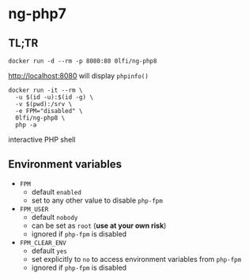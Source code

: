 # ng-php7

## TL;TR

```
docker run -d --rm -p 8080:80 0lfi/ng-php8
```
<http://localhost:8080> will display `phpinfo()`

```
docker run -it --rm \
  -u $(id -u):$(id -g) \
  -v $(pwd):/srv \
  -e FPM="disabled" \
  0lfi/ng-php8 \
  php -a
```
interactive PHP shell


## Environment variables

- `FPM`
  - default `enabled`
  - set to any other value to disable `php-fpm`
- `FPM_USER`
  - default `nobody`
  - can be set as `root` (**use at your own risk**)
  - ignored if `php-fpm` is disabled
- `FPM_CLEAR_ENV`
  - default `yes`
  - set explicitly to `no` to access environment variables from `php-fpm`
  - ignored if `php-fpm` is disabled

